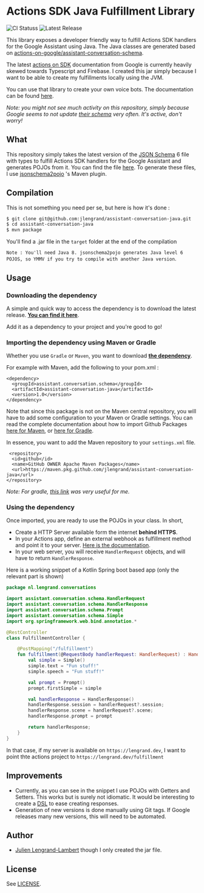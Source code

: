 # Actions SDK Java Fulfillment Library

![CI Statuss](https://github.com/jlengrand/assistant-conversation-java/workflows/Java%20CI%20with%20Maven/badge.svg)
![Latest Release](https://img.shields.io/github/v/release/jlengrand/assistant-conversation-java)

This library exposes a developer friendly way to fulfill Actions SDK handlers for the Google Assistant using Java. The Java classes are generated based on [actions-on-google/assistant-conversation-schema](https://raw.githubusercontent.com/actions-on-google/assistant-conversation-schema).

The latest [actions on SDK](https://developers.google.com/assistant/conversational/webhooks#external_https_endpoint) documentation from Google is currently heavily skewed towards Typescript and Firebase. I created this jar simply because I want to be able to create my fulfillments locally using the JVM.

You can use that library to create your own voice bots. The documentation can be found [here](https://developers.google.com/assistant).

_Note: you might not see much activity on this repository, simply because Google seems to not update [their schema](https://raw.githubusercontent.com/actions-on-google/assistant-conversation-schema) very often. It's active, don't worry!_


## What

This repository simply takes the latest version of the [JSON Schema](http://json-schema.org/) 6 file with types to fulfill Actions SDK handlers for the Google Assistant and generates POJOs from it. You can find the file [here](https://github.com/actions-on-google/assistant-conversation-schema/blob/master/conversation.json).
To generate these files, I use [jsonschema2pojo](https://github.com/joelittlejohn/jsonschema2pojo) 's Maven plugin.


## Compilation

This is not something you need per se, but here is how it's done : 

```bash
$ git clone git@github.com:jlengrand/assistant-conversation-java.git
$ cd assistant-conversation-java
$ mvn package
```

You'll find a .jar file in the `target` folder at the end of the compilation

`Note : You'll need Java 8. jsonschema2pojo generates Java level 6 POJOS, so YMMV if you try to compile with another Java version`.

## Usage

### Downloading the dependency

A simple and quick way to access the dependency is to download the latest release. **[You can find it here](https://github.com/jlengrand/assistant-conversation-java/releases)**.

Add it as a dependency to your project and you're good to go!

### Importing the dependency using Maven or Gradle

Whether you use `Gradle` or `Maven`, you want to download **[the dependency](https://github.com/jlengrand/assistant-conversation-java/packages/344243)**.

For example with Maven, add the following to your pom.xml :

```
<dependency>
  <groupId>assistant.conversation.schema</groupId>
  <artifactId>assistant-conversation-java</artifactId>
  <version>1.0</version>
</dependency>
```

Note that since this package is not on the Maven central repository, you will have to add some configuration to your Maven or Gradle settings. 
You can read the complete documentation about how to import Github Packages [here for Maven](https://docs.github.com/en/packages/using-github-packages-with-your-projects-ecosystem/configuring-apache-maven-for-use-with-github-packages), or [here for Gradle](https://docs.github.com/en/packages/using-github-packages-with-your-projects-ecosystem/configuring-gradle-for-use-with-github-packages).

In essence, you want to add the Maven repository to your `settings.xml` file.

```
 <repository>
  <id>github</id>
  <name>GitHub OWNER Apache Maven Packages</name>
  <url>https://maven.pkg.github.com/jlengrand/assistant-conversation-java</url>
</repository>
```

_Note: For gradle, [this link](https://docs.gradle.org/current/userguide/declaring_repositories.html) was very useful for me._

### Using the dependency

Once imported, you are ready to use the POJOs in your class. In short, 

* Create a HTTP Server available form the internet **behind HTTPS**.
* In your Actions app, define an external webhook as fulfillment method and point it to your server. [Here is the documentation](https://developers.google.com/assistant/conversational/webhooks#external_https_endpoint). 
* In your web server, you will receive `HandlerRequest` objects, and will have to return `HandlerResponse`.

Here is a working snippet of a Kotlin Spring boot based app (only the relevant part is shown)

```kotlin
package nl.lengrand.conversations

import assistant.conversation.schema.HandlerRequest
import assistant.conversation.schema.HandlerResponse
import assistant.conversation.schema.Prompt
import assistant.conversation.schema.Simple
import org.springframework.web.bind.annotation.*

@RestController
class FulfillmentController {

    @PostMapping("/fulfillment")
    fun fulfillment(@RequestBody handlerRequest: HandlerRequest) : HandlerResponse {
        val simple = Simple()
        simple.text = "Fun stuff!"
        simple.speech = "Fun stuff!"

        val prompt = Prompt()
        prompt.firstSimple = simple

        val handlerResponse = HandlerResponse()
        handlerResponse.session = handlerRequest?.session;
        handlerResponse.scene = handlerRequest?.scene;
        handlerResponse.prompt = prompt

        return handlerResponse;
    }
}
```

In that case, if my server is available on `https://lengrand.dev`, I want to point thte actions project to `https://lengrand.dev/fulfillment`

## Improvements

* Currently, as you can see in the snippet I use POJOs with Getters and Setters. This works but is surely not idiomatic. It would be interesting to create a [DSL](https://en.wikipedia.org/wiki/Domain-specific_language) to ease creating responses.
* Generation of new versions is done manually using Git tags. If Google releases many new versions, this will need to be automated. 

## Author

* [Julien Lengrand-Lambert](https://github.com/jlengrand) though I only created the jar file.

## License
See [LICENSE](LICENSE).


